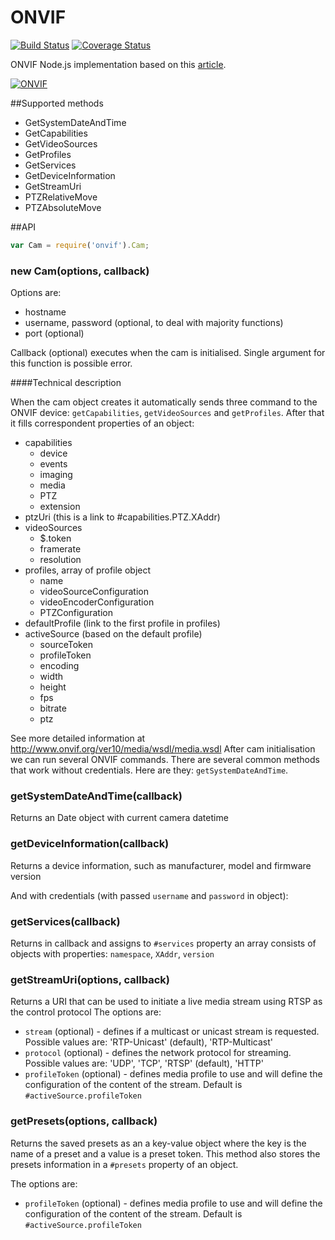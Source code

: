 # ONVIF

[![Build Status](https://travis-ci.org/agsh/onvif.png)](https://travis-ci.org/agsh/onvif)
[![Coverage Status](https://img.shields.io/coveralls/agsh/onvif.svg)](https://coveralls.io/r/agsh/onvif?branch=master)

ONVIF Node.js implementation based on this [article](http://ltoscanolm.hubpages.com/hub/onvif-programming-revealed).

[![ONVIF](http://www.onvif.org/Portals/_default/Skins/onvif/images/logo-new.jpg)](http://onvif.org)

##Supported methods
* GetSystemDateAndTime
* GetCapabilities
* GetVideoSources
* GetProfiles
* GetServices
* GetDeviceInformation
* GetStreamUri
* PTZRelativeMove
* PTZAbsoluteMove

##API

```javascript
var Cam = require('onvif').Cam;
```

### new Cam(options, callback)

Options are:
- hostname
- username, password (optional, to deal with majority functions)
- port (optional)

Callback (optional) executes when the cam is initialised. Single argument for this function is possible error.

####Technical description

When the cam object creates it automatically sends three command to the ONVIF device:
`getCapabilities`, `getVideoSources` and `getProfiles`. After that it fills correspondent properties of an object:

+ capabilities
  - device
  - events
  - imaging
  - media
  - PTZ
  - extension
+ ptzUri (this is a link to #capabilities.PTZ.XAddr)
+ videoSources
  - $.token
  - framerate
  - resolution
+ profiles, array of profile object
  - name
  - videoSourceConfiguration
  - videoEncoderConfiguration
  - PTZConfiguration
+ defaultProfile (link to the first profile in profiles)
+ activeSource (based on the default profile)
  - sourceToken
  - profileToken
  - encoding
  - width
  - height
  - fps
  - bitrate
  - ptz

See more detailed information at http://www.onvif.org/ver10/media/wsdl/media.wsdl
After cam initialisation we can run several ONVIF commands.
There are several common methods that work without credentials. Here are they: `getSystemDateAndTime`.

### getSystemDateAndTime(callback)
Returns an Date object with current camera datetime

### getDeviceInformation(callback)
Returns a device information, such as manufacturer, model and firmware version

And with credentials (with passed `username` and `password` in object):

### getServices(callback)
Returns in callback and assigns to `#services` property an array consists of objects with properties: `namespace`, `XAddr`, `version`

### getStreamUri(options, callback)
Returns a URI that can be used to initiate a live media stream using RTSP as the control protocol
The options are:

* `stream` (optional) - defines if a multicast or unicast stream is requested. Possible values are: 'RTP-Unicast' (default), 'RTP-Multicast'
* `protocol` (optional) - defines the network protocol for streaming. Possible values are: 'UDP', 'TCP', 'RTSP' (default), 'HTTP'
* `profileToken` (optional) - defines media profile to use and will define the configuration of the content of the stream. Default is `#activeSource.profileToken`

### getPresets(options, callback)
Returns the saved presets as an a key-value object where the key is the name of a preset and a value is a preset token.
This method also stores the presets information in a `#presets` property of an object.

The options are:

* `profileToken` (optional) - defines media profile to use and will define the configuration of the content of the stream. Default is `#activeSource.profileToken`
